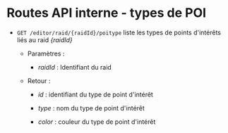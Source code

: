 # Routes API interne - types de POI

- `GET /editor/raid/{raidId}/poitype` liste les types de points d'intérêts liés au raid *{raidId}*

  - Paramètres :

    - *raidId* : Identifiant du raid

  - Retour : 

    - *id* : identifiant du type de point d'intérêt

    - *type* : nom du type de point d'intérêt

    - *color* : couleur du type de point d'intérêt


